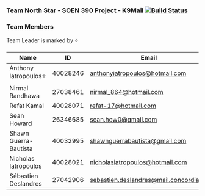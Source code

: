 ### Team North Star - SOEN 390 Project - K9Mail [![Build Status](https://travis-ci.com/aiatro/k9-mail-390.svg?branch=master)](https://travis-ci.com/aiatro/k9-mail-390)



### Team Members
Team Leader is marked by ⭐

| Name                  	| ID       	| Email                           	|
|-----------------------	|----------	|---------------------------------	|
| Anthony Iatropoulos⭐  	| 40028246 	| anthonyiatropoulos@hotmail.com  	|
| Nirmal Randhawa       	| 27038461 	| nirmal_864@hotmail.com          	|
| Refat Kamal           	| 40028071 	| refat-17@hotmail.com            	|
| Sean Howard           	| 26346685 	| sean.how0@gmail.com             	|
| Shawn Guerra-Bautista 	| 40032995 	| shawnguerrabautista@gmail.com   	|
| Nicholas Iatropoulos  	| 40028021 	| nicholasiatropoulos@hotmail.com 	|
| Sébastien Deslandres  	| 27042906 	| sebastien.deslandres@mail.concordia.ca 	|
